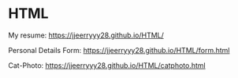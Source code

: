 # HTML
My resume: https://jjeerryyy28.github.io/HTML/

Personal Details Form: https://jjeerryyy28.github.io/HTML/form.html

Cat-Photo: https://jjeerryyy28.github.io/HTML/catphoto.html


